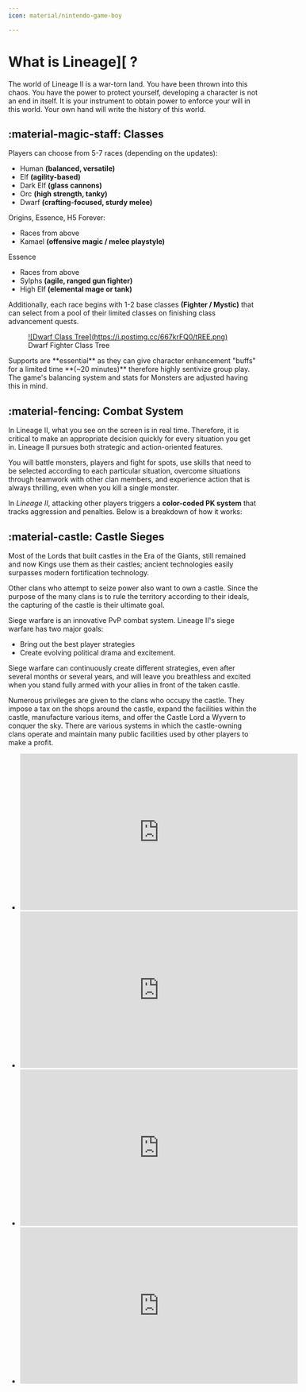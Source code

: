 ```yaml
---
icon: material/nintendo-game-boy

---
```


# What is Lineage][ ? 
The world of Lineage II is a war-torn land. You have been thrown into this chaos. You have the power
to protect yourself, developing a character is not an end in itself. It is your instrument
to obtain power to enforce your will in this world. Your own hand will write the history of this world.

## :material-magic-staff: Classes
Players can choose from 5-7 races (depending on the updates):

- Human **(balanced, versatile)**
- Elf **(agility-based)**
- Dark Elf **(glass cannons)**
- Orc **(high strength, tanky)**
- Dwarf **(crafting-focused, sturdy melee)**

Origins, Essence, H5 Forever:

- Races from above
- Kamael **(offensive magic / melee playstyle)**

Essence

- Races from above
- Sylphs **(agile, ranged gun fighter)**
- High Elf **(elemental mage or tank)**

Additionally, each race begins with 1-2 base classes **(Fighter / Mystic)** that can select from
a pool of their limited classes on finishing class advancement quests.

<style>
.class-tree ul { padding-left: 20px; }
.class-tree li { list-style: none; position: relative; }
.class-tree li::before {
    content: "";
    position: absolute;
    left: -15px;
    top: 10px;
    width: 10px;
    height: 1px;
    background: #777;
}
.class-tree li::after {
    content: "";
    position: absolute;
    left: -15px;
    top: 0;
    width: 1px;
    height: 100%;
    background: #777;
}
.base-class { color: #ff9900; font-weight: bold; }
.first-class { color: #33cc33; }
.second-class { color: #3399ff; }
</style>

<figure markdown="span">
    <a href="https://postimg.cc/9zhgV8ZR">
    ![Dwarf Class Tree](https://i.postimg.cc/667krFQ0/tREE.png)
    </a>
    <figcaption>Dwarf Fighter Class Tree</figcaption>
</figure>
Supports are **essential** as they can give character enhancement "buffs" for a limited time **(~20 minutes)**
therefore highly sentivize group play. The game's balancing system and stats for Monsters are 
adjusted having this in mind.


## :material-fencing: Combat System
In Lineage II, what you see on the screen is in real time. Therefore, it is critical to make an 
appropriate decision quickly for every situation you get in. Lineage II pursues both strategic 
and action-oriented features.

You will battle monsters, players and fight for spots, use skills that need to be selected according
to each particular situation, overcome situations through teamwork with other clan members, and 
experience action that is always thrilling, even when you kill a single monster. 

In *Lineage II*, attacking other players triggers a **color-coded PK system** that tracks aggression and penalties. Below is a breakdown of how it works:

## :material-castle: Castle Sieges
Most of the Lords that built castles in the Era of the Giants, still remained and now Kings 
use them as their castles; ancient technologies easily surpasses modern fortification technology.

Other clans who attempt to seize power also want to own a castle. Since the purpose of the many 
clans is to rule the territory according to their ideals, the capturing of the castle is their 
ultimate goal. 

Siege warfare is an innovative PvP combat system. Lineage II's siege warfare has two major goals: 

- Bring out the best player strategies
- Create evolving political drama and excitement. 

Siege warfare can continuously create different strategies, even after several months or 
several years, and will leave you breathless and excited when you stand fully armed with 
your allies in front of the taken castle. 

Numerous privileges are given to the clans who occupy the castle. They impose a tax on the shops 
around the castle, expand the facilities within the castle, manufacture various items, and offer 
the Castle Lord a Wyvern to conquer the sky. There are various systems in which the castle-owning 
clans operate and maintain many public facilities used by other players to make a profit.

<div class="grid cards" markdown>

- <iframe width="560" height="315" src="https://www.youtube.com/embed/oH6-k6-1FXM?si=Rv1PpMlf9PKAh0Iz" title="YouTube video player" frameborder="0" allow="accelerometer; autoplay; clipboard-write; encrypted-media; gyroscope; picture-in-picture; web-share" referrerpolicy="strict-origin-when-cross-origin" allowfullscreen></iframe>

- <iframe width="560" height="315" src="https://www.youtube.com/embed/FYc7BRC7CX0" title="L2Reborn Origins - Euphoria - Cardinal PvP Movie" frameborder="0" allow="accelerometer; autoplay; clipboard-write; encrypted-media; gyroscope; picture-in-picture; web-share" referrerpolicy="strict-origin-when-cross-origin" allowfullscreen></iframe>

- <iframe width="560" height="315" src="https://www.youtube.com/embed/k9aAtkNLdIM" title="Lineage II Raid Boss - ICE QUEEN - Freya normal Mode - OBT" frameborder="0" allow="accelerometer; autoplay; clipboard-write; encrypted-media; gyroscope; picture-in-picture; web-share" referrerpolicy="strict-origin-when-cross-origin" allowfullscreen></iframe>

- <iframe width="560" height="315" src="https://www.youtube.com/embed/QYQZvLDvD2I" title="sf.aliara | drunkLizards | reborn x30 | memories, part 3." frameborder="0" allow="accelerometer; autoplay; clipboard-write; encrypted-media; gyroscope; picture-in-picture; web-share" referrerpolicy="strict-origin-when-cross-origin" allowfullscreen></iframe>

</div>